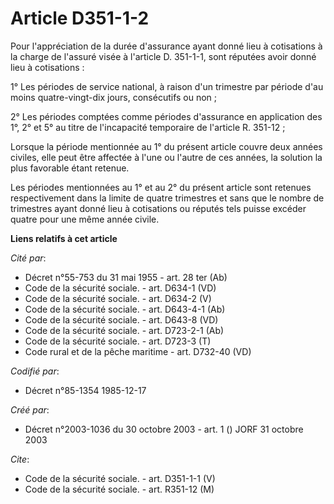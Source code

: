 # Article D351-1-2

Pour l'appréciation de la durée d'assurance ayant donné lieu à cotisations à la charge de l'assuré visée à l'article D.
351-1-1, sont réputées avoir donné lieu à cotisations :

1° Les périodes de service national, à raison d'un trimestre par période d'au moins quatre-vingt-dix jours, consécutifs ou
non ;

2° Les périodes comptées comme périodes d'assurance en application des 1°, 2° et 5° au titre de l'incapacité temporaire de
l'article R. 351-12 ;

Lorsque la période mentionnée au 1° du présent article couvre deux années civiles, elle peut être affectée à l'une ou l'autre
de ces années, la solution la plus favorable étant retenue.

Les périodes mentionnées au 1° et au 2° du présent article sont retenues respectivement dans la limite de quatre trimestres
et sans que le nombre de trimestres ayant donné lieu à cotisations ou réputés tels puisse excéder quatre pour une même année
civile.

**Liens relatifs à cet article**

_Cité par_:

  - Décret n°55-753 du 31 mai 1955 - art. 28 ter (Ab)
  - Code de la sécurité sociale. - art. D634-1 (VD)
  - Code de la sécurité sociale. - art. D634-2 (V)
  - Code de la sécurité sociale. - art. D643-4-1 (Ab)
  - Code de la sécurité sociale. - art. D643-8 (VD)
  - Code de la sécurité sociale. - art. D723-2-1 (Ab)
  - Code de la sécurité sociale. - art. D723-3 (T)
  - Code rural et de la pêche maritime - art. D732-40 (VD)

_Codifié par_:

  - Décret n°85-1354 1985-12-17

_Créé par_:

  - Décret n°2003-1036 du 30 octobre 2003 - art. 1 () JORF 31 octobre 2003

_Cite_:

  - Code de la sécurité sociale. - art. D351-1-1 (V)
  - Code de la sécurité sociale. - art. R351-12 (M)
